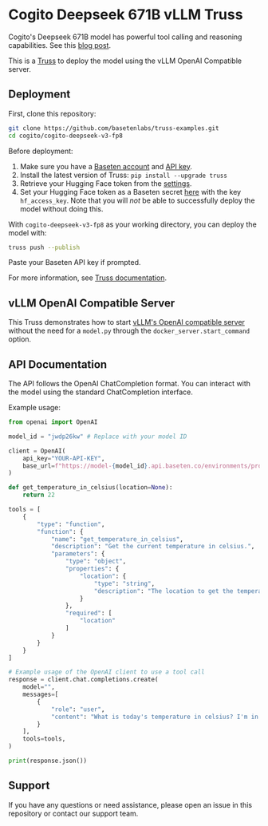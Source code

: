 # Cogito Deepseek 671B vLLM Truss

Cogito's Deepseek 671B model has powerful tool calling and reasoning capabilities. See this [blog post](https://www.deepcogito.com/research/cogito-v2-preview).

This is a [Truss](https://truss.baseten.co/) to deploy the model using the vLLM OpenAI Compatible server.

## Deployment

First, clone this repository:

```sh
git clone https://github.com/basetenlabs/truss-examples.git
cd cogito/cogito-deepseek-v3-fp8
```

Before deployment:

1. Make sure you have a [Baseten account](https://app.baseten.co/signup) and [API key](https://app.baseten.co/settings/account/api_keys).
2. Install the latest version of Truss: `pip install --upgrade truss`
3. Retrieve your Hugging Face token from the [settings](https://huggingface.co/settings/tokens).
4. Set your Hugging Face token as a Baseten secret [here](https://app.baseten.co/settings/secrets) with the key `hf_access_key`. Note that you will *not* be able to successfully deploy the model without doing this.

With `cogito-deepseek-v3-fp8` as your working directory, you can deploy the model with:

```sh
truss push --publish
```

Paste your Baseten API key if prompted.

For more information, see [Truss documentation](https://truss.baseten.co).

## vLLM OpenAI Compatible Server

This Truss demonstrates how to start [vLLM's OpenAI compatible server](https://docs.vllm.ai/en/latest/serving/openai_compatible_server.html) without the need for a `model.py` through the `docker_server.start_command` option.

## API Documentation

The API follows the OpenAI ChatCompletion format. You can interact with the model using the standard ChatCompletion interface.

Example usage:

```python
from openai import OpenAI

model_id = "jwdp26kw" # Replace with your model ID

client = OpenAI(
    api_key="YOUR-API-KEY",
    base_url=f"https://model-{model_id}.api.baseten.co/environments/production/sync/v1"
)

def get_temperature_in_celsius(location=None):
    return 22

tools = [
    {
        "type": "function",
        "function": {
            "name": "get_temperature_in_celsius",
            "description": "Get the current temperature in celsius.",
            "parameters": {
                "type": "object",
                "properties": {
                    "location": {
                        "type": "string",
                        "description": "The location to get the temperature for."
                    }
                },
                "required": [
                    "location"
                ]
            }
        }
    }
]

# Example usage of the OpenAI client to use a tool call
response = client.chat.completions.create(
    model="",
    messages=[
        {
            "role": "user",
            "content": "What is today's temperature in celsius? I'm in Paris."
        }
    ],
    tools=tools,
)

print(response.json())
```

## Support

If you have any questions or need assistance, please open an issue in this repository or contact our support team.
